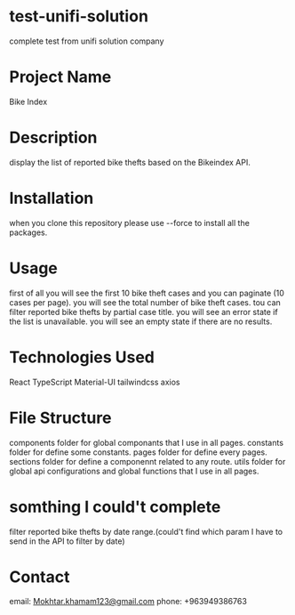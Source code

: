 # test-unifi-solution
complete test from unifi solution company

# Project Name
Bike Index

# Description
display the list of reported bike thefts based on the Bikeindex API.

# Installation
when you clone this repository please use --force to install all the packages.

# Usage
first of all you will see the first 10 bike theft cases and you can paginate (10 cases per page).
you will see the total number of bike theft cases.
tou can filter reported bike thefts by partial case title.
you will see  an error state if the list is unavailable.
you will see  an empty state if there are no results.

# Technologies Used
React
TypeScript
Material-UI
tailwindcss
axios

# File Structure
components folder for global componants that I use in all pages.
constants folder for define some constants.
pages folder for define every pages.
sections folder for define a componennt related to any route.
utils folder for global api configurations and global functions that I use in all pages.

# somthing I could't complete
filter reported bike thefts by date range.(could't find which param I have to send in the API to filter by date)


# Contact
email: Mokhtar.khamam123@gmail.com
phone: +963949386763


